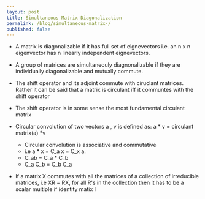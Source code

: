 ```yaml
---
layout: post
title: Simultaneous Matrix Diagonalization
permalink: /blog/simultaneous-matrix-/
published: false
---
```


- A matrix is diagonalizable if it has full set of eignevectors i.e. an n x n eigenvector has n linearly independent eignevectors.
- A group of matrices are simultaneouly diagnonalizable if they are individually diagonalizable and mutually commute.
- The shift operator and its adjoint commute with ciruclant matrices. Rather it can be said that a matrix is circulant iff it communtes with the shift operator
- The shift operator is in some sense the most fundamental circulant matrix
- Circular convolution of two vectors a , v is defined as:
  a * v = circulant matrix(a) *v
  -  Circular convolution is associative and commutative
  -  i.e a * x = C_a  x = C_x a.
  -  C_ab =  C_a * C_b
  -  C_a C_b = C_b C_a

- If a matrix X commutes with all the matrices of a collection of irreducible matrices, i.e XR = RX, for all R's in the collection then it has to be a scalar multiple if identity matix I

